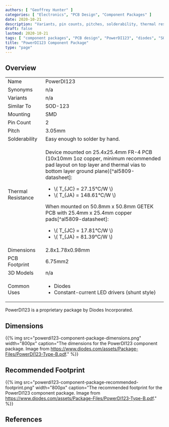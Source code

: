 ```yaml
---
authors: [ "Geoffrey Hunter" ]
categories: [ "Electronics", "PCB Design", "Component Packages" ]
date: 2020-10-21
description: "Variants, pin counts, pitches, solderability, thermal resistances, dimensions, land patterns, 3D models and more info for the PowerDI123 component package."
draft: false
lastmod: 2020-10-21
tags: [ "component packages", "PCB design", "PowerDI123", "diodes", "SOD-123" ]
title: "PowerDI123 Component Package"
type: "page"
---
```


## Overview

<table>
  <tbody>
    <tr>
      <td>Name</td>
      <td>PowerDI123</td>
    </tr>
    <tr>
      <td>Synonyms</td>
      <td>n/a</td>
    </tr>
    <tr>
      <td>Variants</td>
      <td>n/a</td>
    </tr>
    <tr>
      <td>Similar To</td>
      <td>SOD-123</td>
    </tr>
    <tr>
      <td>Mounting</td>
      <td>SMD
    </td>
    </tr>
    <tr>
      <td>Pin Count</td>
      <td>2</td>
    </tr>
    <tr>
      <td>Pitch</td>
      <td>3.05mm</td>
    </tr>
    <tr>
      <td>Solderability</td>
      <td>Easy enough to solder by hand.</td>
    </tr>
    <tr>
      <td>Thermal Resistance</td>
      <td>
        <p>Device mounted on 25.4x25.4mm FR-4 PCB (10x10mm 1oz copper, minimum recommended pad layout on
top layer and thermal vias to bottom layer ground plane)[^al5809-datasheet]:</p>
        <ul>
          <li>\( T_{JC} = 27.15°C/W \)</li>
          <li>\( T_{JA} = 148.61°C/W \)</li>
        </ul>
        <p>When mounted on 50.8mm x 50.8mm GETEK PCB with 25.4mm x 25.4mm copper pads[^al5809-datasheet]:</p>
        <ul>
          <li>\( T_{JC} = 17.81°C/W \)</li>
          <li>\( T_{JA} = 81.39°C/W \)</li>
        </ul>
      </td>
    </tr>
    <tr>
      <td>Dimensions</td>
      <td>2.8x1.78x0.98mm</td>
    </tr>
    <tr>
      <td>PCB Footprint</td>
      <td>6.75mm2</td>
    </tr>
    <tr>
      <td>3D Models</td>
      <td>n/a</td>
    </tr>
    <tr>
      <td>Common Uses</td>
      <td>
        <ul>
          <li>Diodes</li>
          <li>Constant-current LED drivers (shunt style)</li>
        </ul>
      </td>
    </tr>
  </tbody>
</table>

PowerDI123 is a proprietary package by Diodes Incorporated.

## Dimensions

{{% img src="powerdi123-component-package-dimensions.png" width="800px" caption="The dimensions for the PowerDI123 component package. Image from https://www.diodes.com/assets/Package-Files/PowerDI123-Type-B.pdf." %}}

## Recommended Footprint

{{% img src="powerdi123-component-package-recommended-footprint.png" width="800px" caption="The recommended footprint for the PowerDI123 component package. Image from https://www.diodes.com/assets/Package-Files/PowerDI123-Type-B.pdf." %}}

## References

[^al5809-datasheet]: <https://www.diodes.com/assets/Datasheets/AL5809.pdf>